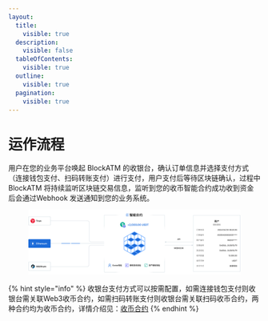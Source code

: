 ```yaml
---
layout:
  title:
    visible: true
  description:
    visible: false
  tableOfContents:
    visible: true
  outline:
    visible: true
  pagination:
    visible: true
---
```


# 运作流程

用户在您的业务平台唤起 BlockATM 的收银台，确认订单信息并选择支付方式（连接钱包支付、扫码转账支付）进行支付，用户支付后等待区块链确认，过程中 BlockATM 将持续监听区块链交易信息，监听到您的收币智能合约成功收到资金后会通过Webhook 发送通知到您的业务系统。

<figure><img src="../../.gitbook/assets/收币运作原理.svg" alt=""><figcaption></figcaption></figure>

{% hint style="info" %}
收银台支付方式可以按需配置，如需连接钱包支付则收银台需关联Web3收币合约，如需扫码转账支付则收银台需关联扫码收币合约，两种合约均为收币合约，详情介绍见：[收币合约](shou-bi-zhi-neng-he-yue.md)
{% endhint %}

